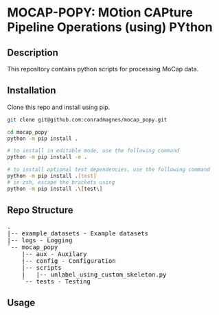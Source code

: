 # MOCAP-POPY: MOtion CAPture Pipeline Operations (using) PYthon

## Description
This repository contains python scripts for processing MoCap data.

## Installation

Clone this repo and install using pip. 

```bash
git clone git@github.com:conradmagnes/mocap_popy.git

cd mocap_popy
python -m pip install .

# to install in editable mode, use the following command
python -m pip install -e .

# to install optional test dependencies, use the following command
python -m pip install .[test]
# in zsh, escape the brackets using
python -m pip install .\[test\]
```

## Repo Structure
<pre>
.
|-- example_datasets - Example datasets
|-- logs - Logging
`-- mocap_popy
    |-- aux - Auxilary
    |-- config - Configuration
    |-- scripts
    |   |-- unlabel_using_custom_skeleton.py
    `-- tests - Testing
</pre>

## Usage


